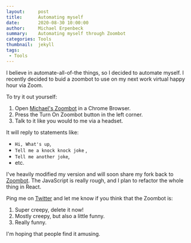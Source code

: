 ```yaml
---
layout:     post
title:      Automating myself
date:       2020-08-30 10:00:00
author:     Michael Erpenbeck
summary:    Automating myself through Zoombot
categories: Tools
thumbnail:  jekyll
tags:
 - Tools
---
```


I believe in automate-all-of-the things, so I decided to automate myself.  I recently decided to buid a zoombot to use on my next work virtual happy hour via Zoom.  

To try it out yourself:

1. Open [Michael's Zoombot](https://zoomblob.z19.web.core.windows.net/) in a Chrome Browser.
2. Press the Turn On Zoombot button in the left corner.
3. Talk to it like you would to me via a headset.



It will reply to statements like: 

- `Hi, What's up`, 
- `Tell me a knock knock joke` , 
- `Tell me another joke`, 
- etc.

I've heavily modified my version and will soon share my fork back to [Zoombot](https://github.com/mcreed/zoombot).  The JavaScript is really rough, and I plan to refactor the whole thing in React.

Ping me on [Twitter](https://twitter.com/erpenbeck) and let me know if you think that the Zoombot is:
1. Super creepy, delete it now!
2. Mostly creepy, but also a little funny.
3. Really funny. 

I'm hoping that people find it amusing.